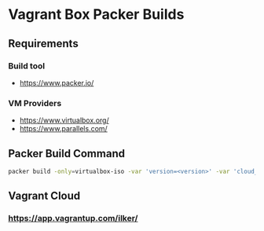 # Vagrant Box Packer Builds

## Requirements

### Build tool

* https://www.packer.io/
### VM Providers

* https://www.virtualbox.org/
* https://www.parallels.com/ 

## Packer Build Command

```bash
packer build -only=virtualbox-iso -var 'version=<version>' -var 'cloud_token=<token>' ubuntu2004.json
```

## Vagrant Cloud

### https://app.vagrantup.com/ilker/